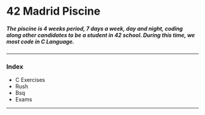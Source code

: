 # 42 Madrid Piscine
##### The piscine is 4 weeks period, 7 days a week, day and night, coding along other candidates to be a student in 42 school. During this time, we most code in C Language. 

---

### Index
* C Exercises
* Rush
* Bsq
* Exams
---
